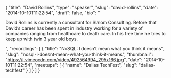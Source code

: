 {
  "title": "David Rollins",
  "type": "speaker",
  "slug": "david-rollins",
  "date": "2014-10-10T11:22:54",
  "draft": false,
  "bio": "<p>David Rollins is currently a consultant for Slalom Consulting. Before that David’s career has been spent in industry working for a variety of companies ranging from healthcare to death care. In his free time he tries to keep up with twin 3 year old boys.</p>",
  "recordings": [
    {
      "title": "NoSQL: I doesn’t mean what you think it means",
      "slug": "nosql-i-doesnt-mean-what-you-think-it-means",
      "thumbnail": "https://i.vimeocdn.com/video/492564994_295x166.jpg",
      "date": "2014-10-10T11:22:54",
      "meetups": [
        {
          "name": "Dallas TechFest",
          "slug": "dallas-techfest"
        }
      ]
    }
  ]
}